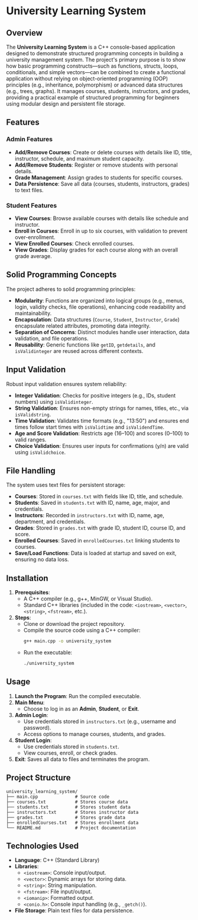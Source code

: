 # University Learning System

## Overview
The **University Learning System** is a C++ console-based application designed to demonstrate structured programming concepts in building a university management system. The project's primary purpose is to show how basic programming constructs—such as functions, structs, loops, conditionals, and simple vectors—can be combined to create a functional application without relying on object-oriented programming (OOP) principles (e.g., inheritance, polymorphism) or advanced data structures (e.g., trees, graphs). It manages courses, students, instructors, and grades, providing a practical example of structured programming for beginners using modular design and persistent file storage.

## Features
### Admin Features
- **Add/Remove Courses**: Create or delete courses with details like ID, title, instructor, schedule, and maximum student capacity.
- **Add/Remove Students**: Register or remove students with personal details.
- **Grade Management**: Assign grades to students for specific courses.
- **Data Persistence**: Save all data (courses, students, instructors, grades) to text files.

### Student Features
- **View Courses**: Browse available courses with details like schedule and instructor.
- **Enroll in Courses**: Enroll in up to six courses, with validation to prevent over-enrollment.
- **View Enrolled Courses**: Check enrolled courses.
- **View Grades**: Display grades for each course along with an overall grade average.

## Solid Programming Concepts
The project adheres to solid programming principles:
- **Modularity**: Functions are organized into logical groups (e.g., menus, login, validity checks, file operations), enhancing code readability and maintainability.
- **Encapsulation**: Data structures (`Course`, `Student`, `Instructor`, `Grade`) encapsulate related attributes, promoting data integrity.
- **Separation of Concerns**: Distinct modules handle user interaction, data validation, and file operations.
- **Reusability**: Generic functions like `getID`, `getdetails`, and `isValidinteger` are reused across different contexts.

## Input Validation
Robust input validation ensures system reliability:
- **Integer Validation**: Checks for positive integers (e.g., IDs, student numbers) using `isValidinteger`.
- **String Validation**: Ensures non-empty strings for names, titles, etc., via `isValidstring`.
- **Time Validation**: Validates time formats (e.g., "13:50") and ensures end times follow start times with `isValidtime` and `isValidendTime`.
- **Age and Score Validation**: Restricts age (16–100) and scores (0–100) to valid ranges.
- **Choice Validation**: Ensures user inputs for confirmations (y/n) are valid using `isValidchoice`.

## File Handling
The system uses text files for persistent storage:
- **Courses**: Stored in `courses.txt` with fields like ID, title, and schedule.
- **Students**: Saved in `students.txt` with ID, name, age, major, and credentials.
- **Instructors**: Recorded in `instructors.txt` with ID, name, age, department, and credentials.
- **Grades**: Stored in `grades.txt` with grade ID, student ID, course ID, and score.
- **Enrolled Courses**: Saved in `enrolledCourses.txt` linking students to courses.
- **Save/Load Functions**: Data is loaded at startup and saved on exit, ensuring no data loss.

## Installation
1. **Prerequisites**:
   - A C++ compiler (e.g., g++, MinGW, or Visual Studio).
   - Standard C++ libraries (included in the code: `<iostream>`, `<vector>`, `<string>`, `<fstream>`, etc.).
2. **Steps**:
   - Clone or download the project repository.
   - Compile the source code using a C++ compiler:
     ```bash
     g++ main.cpp -o university_system
     ```
   - Run the executable:
     ```bash
     ./university_system
     ```

## Usage
1. **Launch the Program**: Run the compiled executable.
2. **Main Menu**:
   - Choose to log in as an **Admin**, **Student**, or **Exit**.
3. **Admin Login**:
   - Use credentials stored in `instructors.txt` (e.g., username and password).
   - Access options to manage courses, students, and grades.
4. **Student Login**:
   - Use credentials stored in `students.txt`.
   - View courses, enroll, or check grades.
5. **Exit**: Saves all data to files and terminates the program.

## Project Structure
```
university_learning_system/
├── main.cpp              # Source code
├── courses.txt           # Stores course data
├── students.txt          # Stores student data
├── instructors.txt       # Stores instructor data
├── grades.txt            # Stores grade data
├── enrolledCourses.txt   # Stores enrollment data
└── README.md             # Project documentation
```

## Technologies Used
- **Language**: C++ (Standard Library)
- **Libraries**:
  - `<iostream>`: Console input/output.
  - `<vector>`: Dynamic arrays for storing data.
  - `<string>`: String manipulation.
  - `<fstream>`: File input/output.
  - `<iomanip>`: Formatted output.
  - `<conio.h>`: Console input handling (e.g., `_getch()`).
- **File Storage**: Plain text files for data persistence.
